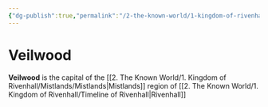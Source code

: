 ```yaml
---
{"dg-publish":true,"permalink":"/2-the-known-world/1-kingdom-of-rivenhall/mistlands/veilwood/veilwood/"}
---
```


# Veilwood
**Veilwood** is the capital of the [[2. The Known World/1. Kingdom of Rivenhall/Mistlands/Mistlands\|Mistlands]] region of [[2. The Known World/1. Kingdom of Rivenhall/Timeline of Rivenhall\|Rivenhall]] 
